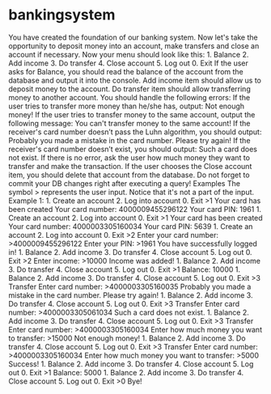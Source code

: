 # bankingsystem
You have created the foundation of our banking system. Now let's take the opportunity to deposit money into an account, make transfers and close an account if necessary.  Now your menu should look like this:  1. Balance 2. Add income 3. Do transfer 4. Close account 5. Log out 0. Exit If the user asks for Balance, you should read the balance of the account from the database and output it into the console.  Add income item should allow us to deposit money to the account.  Do transfer item should allow transferring money to another account. You should handle the following errors:  If the user tries to transfer more money than he/she has, output: Not enough money! If the user tries to transfer money to the same account, output the following message: You can't transfer money to the same account! If the receiver's card number doesn’t pass the Luhn algorithm, you should output: Probably you made a mistake in the card number. Please try again! If the receiver's card number doesn’t exist, you should output: Such a card does not exist. If there is no error, ask the user how much money they want to transfer and make the transaction. If the user chooses the Close account item, you should delete that account from the database.  Do not forget to commit your DB changes right after executing a query! Examples The symbol > represents the user input. Notice that it's not a part of the input.  Example 1:  1. Create an account 2. Log into account 0. Exit >1  Your card has been created Your card number: 4000009455296122 Your card PIN: 1961  1. Create an account 2. Log into account 0. Exit >1  Your card has been created Your card number: 4000003305160034 Your card PIN: 5639  1. Create an account 2. Log into account 0. Exit >2  Enter your card number: >4000009455296122 Enter your PIN: >1961  You have successfully logged in!  1. Balance 2. Add income 3. Do transfer 4. Close account 5. Log out 0. Exit >2  Enter income: >10000 Income was added!  1. Balance 2. Add income 3. Do transfer 4. Close account 5. Log out 0. Exit >1  Balance: 10000  1. Balance 2. Add income 3. Do transfer 4. Close account 5. Log out 0. Exit >3  Transfer Enter card number: >4000003305160035 Probably you made a mistake in the card number. Please try again!  1. Balance 2. Add income 3. Do transfer 4. Close account 5. Log out 0. Exit >3  Transfer Enter card number: >4000003305061034 Such a card does not exist.  1. Balance 2. Add income 3. Do transfer 4. Close account 5. Log out 0. Exit >3  Transfer Enter card number: >4000003305160034 Enter how much money you want to transfer: >15000 Not enough money!  1. Balance 2. Add income 3. Do transfer 4. Close account 5. Log out 0. Exit >3  Transfer Enter card number: >4000003305160034 Enter how much money you want to transfer: >5000 Success!  1. Balance 2. Add income 3. Do transfer 4. Close account 5. Log out 0. Exit >1  Balance: 5000  1. Balance 2. Add income 3. Do transfer 4. Close account 5. Log out 0. Exit  >0 Bye!

